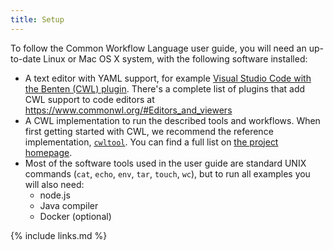 ```yaml
---
title: Setup
---
```

To follow the Common Workflow Language user guide, you will need an up-to-date
Linux or Mac OS X system, with the following software installed:

- A text editor with YAML support, for example [Visual Studio Code with the Benten (CWL) plugin](https://github.com/rabix/benten#install-vs-code-extension). There's a complete list of plugins that add CWL support to code editors at https://www.commonwl.org/#Editors_and_viewers
- A CWL implementation to run the described tools and workflows. When first
getting started with CWL, we recommend the reference implementation,
[`cwltool`][ref-imp]. You can find a full list on
[the project homepage][commonwl].
- Most of the software tools used in the user guide are standard UNIX commands
(`cat`, `echo`, `env`, `tar`, `touch`, `wc`), but to run all examples you will
also need:
  - node.js
  - Java compiler
  - Docker (optional)

[ref-imp]: https://github.com/common-workflow-language/cwltool#install
[commonwl]: https://www.commonwl.org/
{% include links.md %}
